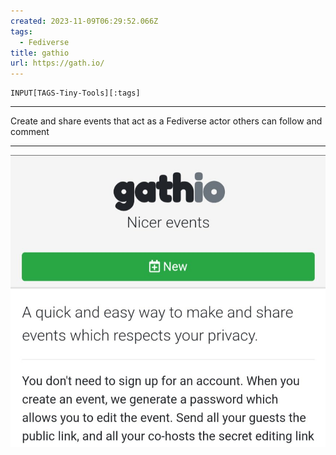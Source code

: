 ```yaml
---
created: 2023-11-09T06:29:52.066Z
tags: 
  - Fediverse
title: gathio
url: https://gath.io/
---
```

```meta-bind
INPUT[TAGS-Tiny-Tools][:tags]
```

___
Create and share events that act as a Fediverse actor others can follow and comment
___

![](_attachments/gathio.jpg)
